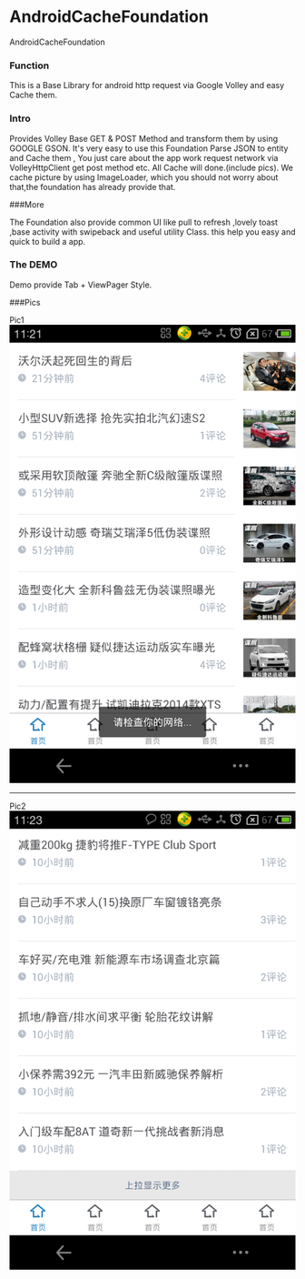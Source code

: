 AndroidCacheFoundation
======================

AndroidCacheFoundation

### Function
This is a Base Library for android http request via Google Volley and easy Cache them.

### Intro
Provides Volley Base GET & POST Method and transform them by using GOOGLE GSON. It's very easy to use this
Foundation Parse JSON  to entity and Cache them , You just care about the app work request network via VolleyHttpClient get post
method etc. All Cache will done.(include pics). We cache picture by using ImageLoader, which you should not worry about that,the foundation
has already provide that.

###More

The Foundation also provide common UI like pull to refresh ,lovely toast ,base activity with swipeback and useful utility Class.
this help you easy and quick to build a app.

### The DEMO

Demo provide Tab + ViewPager Style.



###Pics

Pic1
![Alt text](1.png "Optional title")

- - - 

Pic2
![Alt text](2.png "Optional title")